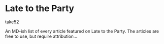 # Late to the Party

take52

An MD-ish list of every article featured on Late to the Party. The articles are free to use, but require attribution...

